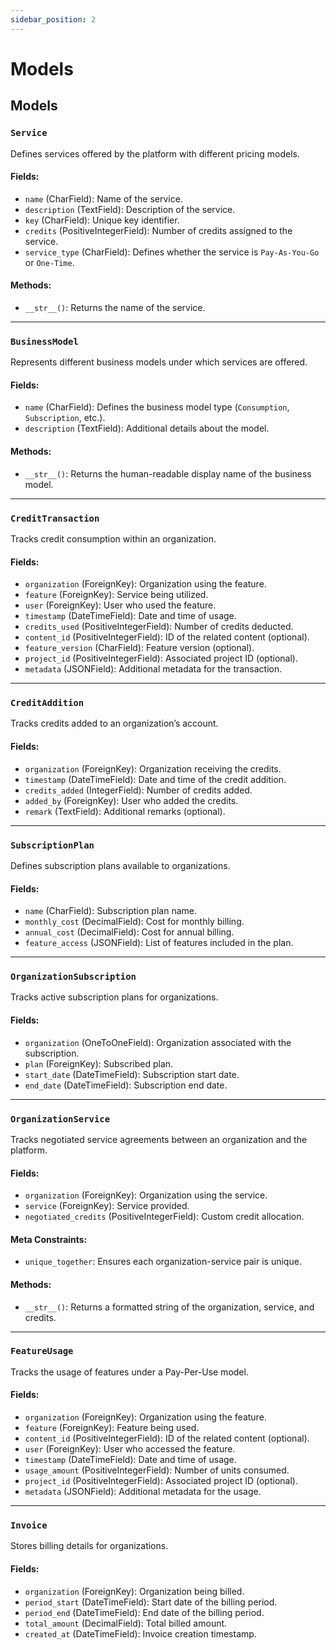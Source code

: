 ```yaml
---
sidebar_position: 2
---
```


# Models

## Models

### `Service`
Defines services offered by the platform with different pricing models.

#### Fields:
- `name` (CharField): Name of the service.
- `description` (TextField): Description of the service.
- `key` (CharField): Unique key identifier.
- `credits` (PositiveIntegerField): Number of credits assigned to the service.
- `service_type` (CharField): Defines whether the service is `Pay-As-You-Go` or `One-Time`.

#### Methods:
- `__str__()`: Returns the name of the service.

---

### `BusinessModel`
Represents different business models under which services are offered.

#### Fields:
- `name` (CharField): Defines the business model type (`Consumption`, `Subscription`, etc.).
- `description` (TextField): Additional details about the model.

#### Methods:
- `__str__()`: Returns the human-readable display name of the business model.

---

### `CreditTransaction`
Tracks credit consumption within an organization.

#### Fields:
- `organization` (ForeignKey): Organization using the feature.
- `feature` (ForeignKey): Service being utilized.
- `user` (ForeignKey): User who used the feature.
- `timestamp` (DateTimeField): Date and time of usage.
- `credits_used` (PositiveIntegerField): Number of credits deducted.
- `content_id` (PositiveIntegerField): ID of the related content (optional).
- `feature_version` (CharField): Feature version (optional).
- `project_id` (PositiveIntegerField): Associated project ID (optional).
- `metadata` (JSONField): Additional metadata for the transaction.

---

### `CreditAddition`
Tracks credits added to an organization’s account.

#### Fields:
- `organization` (ForeignKey): Organization receiving the credits.
- `timestamp` (DateTimeField): Date and time of the credit addition.
- `credits_added` (IntegerField): Number of credits added.
- `added_by` (ForeignKey): User who added the credits.
- `remark` (TextField): Additional remarks (optional).

---

### `SubscriptionPlan`
Defines subscription plans available to organizations.

#### Fields:
- `name` (CharField): Subscription plan name.
- `monthly_cost` (DecimalField): Cost for monthly billing.
- `annual_cost` (DecimalField): Cost for annual billing.
- `feature_access` (JSONField): List of features included in the plan.

---

### `OrganizationSubscription`
Tracks active subscription plans for organizations.

#### Fields:
- `organization` (OneToOneField): Organization associated with the subscription.
- `plan` (ForeignKey): Subscribed plan.
- `start_date` (DateTimeField): Subscription start date.
- `end_date` (DateTimeField): Subscription end date.

---

### `OrganizationService`
Tracks negotiated service agreements between an organization and the platform.

#### Fields:
- `organization` (ForeignKey): Organization using the service.
- `service` (ForeignKey): Service provided.
- `negotiated_credits` (PositiveIntegerField): Custom credit allocation.

#### Meta Constraints:
- `unique_together`: Ensures each organization-service pair is unique.

#### Methods:
- `__str__()`: Returns a formatted string of the organization, service, and credits.

---

### `FeatureUsage`
Tracks the usage of features under a Pay-Per-Use model.

#### Fields:
- `organization` (ForeignKey): Organization using the feature.
- `feature` (ForeignKey): Feature being used.
- `content_id` (PositiveIntegerField): ID of the related content (optional).
- `user` (ForeignKey): User who accessed the feature.
- `timestamp` (DateTimeField): Date and time of usage.
- `usage_amount` (PositiveIntegerField): Number of units consumed.
- `project_id` (PositiveIntegerField): Associated project ID (optional).
- `metadata` (JSONField): Additional metadata for the usage.

---

### `Invoice`
Stores billing details for organizations.

#### Fields:
- `organization` (ForeignKey): Organization being billed.
- `period_start` (DateTimeField): Start date of the billing period.
- `period_end` (DateTimeField): End date of the billing period.
- `total_amount` (DecimalField): Total billed amount.
- `created_at` (DateTimeField): Invoice creation timestamp.


